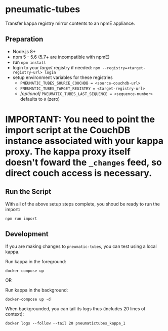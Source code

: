 # pneumatic-tubes

Transfer kappa registry mirror contents to an npmE appliance.

## Preparation

- Node.js 8+
- npm 5 - 5.6 (5.7+ are incompatible with npmE)
- run `npm install`
- login to your _target_ registry if needed: `npm --registry=<target-registry-url> login`
- setup environment variables for these registries
  - `PNEUMATIC_TUBES_SOURCE_COUCHDB = <source-couchdb-url>`
  - `PNEUMATIC_TUBES_TARGET_REGISTRY = <target-registry-url>`
  - _[optional]_ `PNEUMATIC_TUBES_LAST_SEQUENCE = <sequence-number>` defaults to `0` (zero)

# IMPORTANT: You need to point the import script at the CouchDB instance associated with your kappa proxy. The kappa proxy itself doesn't foward the `_changes` feed, so direct couch access is necessary.

## Run the Script

With all of the above setup steps complete, you shoud be ready to run the import:

```shell
npm run import
```

## Development

If you are making changes to `pneumatic-tubes`, you can test using a local kappa.

Run kappa in the foreground:
```shell
docker-compose up
```

OR

Run kappa in the background:
```shell
docker-compose up -d
```

When backgrounded, you can tail its logs thus (includes 20 lines of context):
```shell
docker logs --follow --tail 20 pneumatictubes_kappa_1
```

